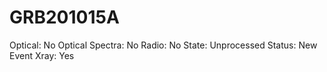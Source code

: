 # GRB201015A

Optical: No
Optical Spectra: No
Radio: No
State: Unprocessed
Status: New Event
Xray: Yes